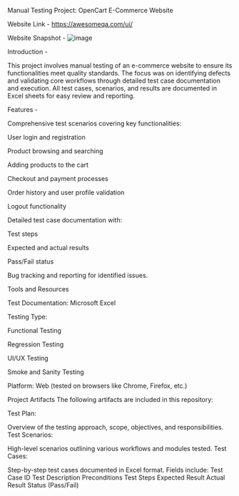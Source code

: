 Manual Testing Project: OpenCart E-Commerce Website

Website Link - 
https://awesomeqa.com/ui/

Website Snapshot - 
![image](https://github.com/user-attachments/assets/74cf836d-0cd0-46be-93f2-b493b443a89e)



Introduction -

This project involves manual testing of an e-commerce website to ensure its functionalities meet quality standards. The focus was on identifying defects and validating core workflows through detailed test case documentation and execution. All test cases, scenarios, and results are documented in Excel sheets for easy review and reporting.

Features - 

Comprehensive test scenarios covering key functionalities:

User login and registration

Product browsing and searching

Adding products to the cart

Checkout and payment processes

Order history and user profile validation

Logout functionality

Detailed test case documentation with:

Test steps

Expected and actual results

Pass/Fail status

Bug tracking and reporting for identified issues.

Tools and Resources

Test Documentation: Microsoft Excel


Testing Type:

Functional Testing

Regression Testing

UI/UX Testing

Smoke and Sanity Testing

Platform: Web (tested on browsers like Chrome, Firefox, etc.)

Project Artifacts
The following artifacts are included in this repository:

Test Plan:

Overview of the testing approach, scope, objectives, and responsibilities.
Test Scenarios:

High-level scenarios outlining various workflows and modules tested.
Test Cases:

Step-by-step test cases documented in Excel format.
Fields include:
Test Case ID
Test Description
Preconditions
Test Steps
Expected Result
Actual Result
Status (Pass/Fail)


